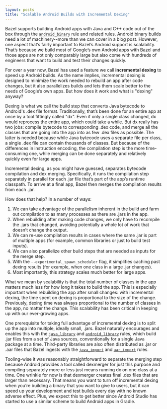 ```yaml
---
layout: posts
title: "Scalable Android Builds with Incremental Dexing"
---
```


Bazel supports building Android apps with Java and C++ code out of the box through the
[`android_binary`](https://docs.bazel.build/versions/master/be/android.html#android_binary)
rule and related rules.  Android binary builds need a lot of machinery--more than we can cover in a
blog post.  However, one aspect that’s fairly important to Bazel’s Android support is scalability.
That’s because we build most of Google’s own Android apps with Bazel and those apps are not only
comparably large but also come with hundreds of engineers that want to build and test their changes
quickly.

For over a year now, Bazel has used a feature we call __incremental dexing__ to speed up Android
builds.  As the name implies, incremental dexing is designed to minimize the work needed to rebuild
an app after code changes, but it also parallelizes builds and lets them scale better to the needs
of Google’s own apps.  But how does it work and what is "dexing" anyway?

Dexing is what we call the build step that converts Java bytecode to Android's .dex file format.
Traditionally, that’s been done for an entire app at once by a tool fittingly called "dx".  Even
if only a single class changed, dx would reprocess the entire app, which could take a while.
But dx really has two jobs: compile bytecode to corresponding .dex code, and merge all the classes
that are going into the app into as few .dex files as possible.  The latter is needed because while
Java bytecode uses a separate file per class, a single .dex file can contain thousands of classes.
But because of the differences in instruction encoding, the compilation step is the more
time-consuming one, while merging can be done separately and relatively quickly even for large apps.

Incremental dexing, as you might have guessed, separates bytecode compilation and dex merging.
Specifically, it runs the compilation step separately in parallel for each .jar file that’s part of
the app’s runtime classpath.  To arrive at a final app, Bazel then merges the compilation results
from each .jar.

How does that help?  In a number of ways:
1. We can take advantage of the parallelism inherent in the build and farm out compilation to as
   many processes as there are .jars in the app.
2. When rebuilding after making code changes, we only have to recompile the .jars that changed,
   avoiding potentially a whole lot of work that doesn’t change the output.
3. We can re-use compilation results in cases where the same .jar is part of multiple apps (for
   example, common libraries or just to build test inputs).
4. We can also parallelize other build steps that are needed as inputs for the merge step.
5. With the `--experimental_spawn_scheduler` flag, it simplifies caching past dexing results
   (for example, when one class in a large .jar changes).
6. Most importantly, this strategy scales much better for large apps.

What we mean by scalability is that the total number of classes in the app matters much less for
how long it takes to build the app. This is especially important when rebuilding the app after
small changes: with incremental dexing, the time spent on dexing is proportional to the size of
the change.  Previously, dexing time was always proportional to the number of classes in the app,
no matter the change.  This scalability has been critical in keeping up with our ever-growing apps.

One prerequisite for taking full advantage of incremental dexing is to split up the app into
multiple, ideally small, .jars.  Bazel naturally encourages and enables this with the
[`java_library`](https://docs.bazel.build/versions/master/be/java.html#java_library)
and
[`android_library`](https://docs.bazel.build/versions/master/be/android.html#android_library)
rules, which build .jar files from a set of Java sources, conventionally for a single Java package
at a time.  Third-party libraries are also often distributed as .jar or .aar files that Bazel
ingests with the
[`java_import`](https://docs.bazel.build/versions/master/be/java.html#java_import)
and
[`aar_import`](https://docs.bazel.build/versions/master/be/android.html#aar_import)
rules.

Tooling-wise it was reasonably straightforward to separate the merging step because Android
provides a tool called dexmerger for just this purpose and compiling separately more or less just
means running dx on one class at a time.  One wrinkle for now is that dexmerger creates final .dex
files that are larger than necessary.  That means you want to turn off incremental dexing when
you’re building a binary that you want to give to users, but it can speed up your development and
test builds every day with no known adverse effect.  Plus, we expect this to get better since
Android Studio has started to use a similar scheme to build Android apps in Gradle.
